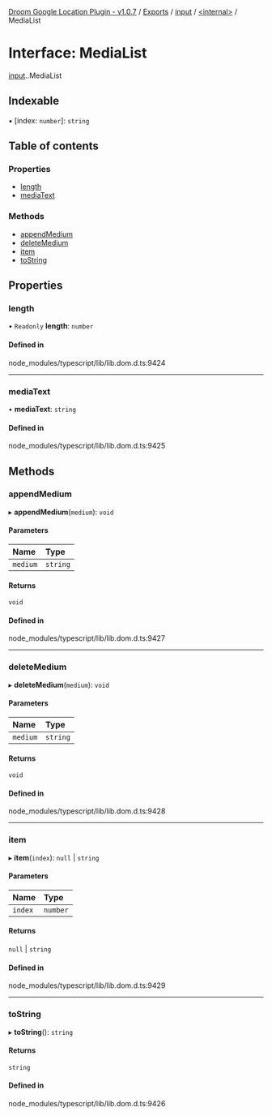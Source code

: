 [Droom Google Location Plugin - v1.0.7](../README.md) / [Exports](../modules.md) / [input](../modules/input.md) / [<internal\>](../modules/input._internal_.md) / MediaList

# Interface: MediaList

[input](../modules/input.md).[<internal>](../modules/input._internal_.md).MediaList

## Indexable

▪ [index: `number`]: `string`

## Table of contents

### Properties

- [length](input._internal_.MediaList.md#length)
- [mediaText](input._internal_.MediaList.md#mediatext)

### Methods

- [appendMedium](input._internal_.MediaList.md#appendmedium)
- [deleteMedium](input._internal_.MediaList.md#deletemedium)
- [item](input._internal_.MediaList.md#item)
- [toString](input._internal_.MediaList.md#tostring)

## Properties

### length

• `Readonly` **length**: `number`

#### Defined in

node_modules/typescript/lib/lib.dom.d.ts:9424

___

### mediaText

• **mediaText**: `string`

#### Defined in

node_modules/typescript/lib/lib.dom.d.ts:9425

## Methods

### appendMedium

▸ **appendMedium**(`medium`): `void`

#### Parameters

| Name | Type |
| :------ | :------ |
| `medium` | `string` |

#### Returns

`void`

#### Defined in

node_modules/typescript/lib/lib.dom.d.ts:9427

___

### deleteMedium

▸ **deleteMedium**(`medium`): `void`

#### Parameters

| Name | Type |
| :------ | :------ |
| `medium` | `string` |

#### Returns

`void`

#### Defined in

node_modules/typescript/lib/lib.dom.d.ts:9428

___

### item

▸ **item**(`index`): ``null`` \| `string`

#### Parameters

| Name | Type |
| :------ | :------ |
| `index` | `number` |

#### Returns

``null`` \| `string`

#### Defined in

node_modules/typescript/lib/lib.dom.d.ts:9429

___

### toString

▸ **toString**(): `string`

#### Returns

`string`

#### Defined in

node_modules/typescript/lib/lib.dom.d.ts:9426
